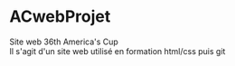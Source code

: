 # ACwebProjet
Site web 36th America's Cup <br>
Il s'agit d'un site web utilisé en formation html/css puis git
